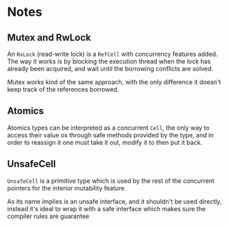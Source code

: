 # Notes


## Mutex and RwLock

An `RxLock` (read-write lock) is a `RefCell` with concurrency features added.
The way it works is by blocking the execution thread when the lock has already been acquired,
and wait until the borrowing conflicts are solved.

Mutex works kind of the same approach, with the only difference it doesn't keep track of the
references borrowed.

## Atomics

Atomics types can be interpreted as a concurrent `Cell`, the only way to access
their value os through safe methods provided by the type, and in order to reassign it
one must take it out, modify it to then put it back.

## UnsafeCell

`UnsafeCell` is a primitive type which is used by the rest of the concurrent pointers
for the interior mutability feature.

As its name implies is an unsafe interface, and it shouldn't be used directly, instead
it's ideal to wrap it with a safe interface which makes sure the compiler rules are guarantee

